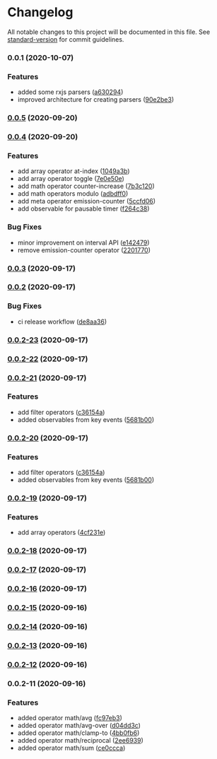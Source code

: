 # Changelog

All notable changes to this project will be documented in this file. See [standard-version](https://github.com/conventional-changelog/standard-version) for commit guidelines.

### 0.0.1 (2020-10-07)


### Features

* added some rxjs parsers ([a630294](https://github.com/ckapps/rxjs-parser/commit/a630294fe28f1982d3dd8f32bad9653eaf93160f))
* improved architecture for creating parsers ([90e2be3](https://github.com/ckapps/rxjs-parser/commit/90e2be30413b3f8872f1af2b06aa4850604a4575))

### [0.0.5](https://github.com/ckapps/rxjs/compare/v0.0.4...v0.0.5) (2020-09-20)

### [0.0.4](https://github.com/ckapps/rxjs/compare/v0.0.3...v0.0.4) (2020-09-20)


### Features

* add array operator at-index ([1049a3b](https://github.com/ckapps/rxjs/commit/1049a3b5edb80ae7fd454ee5b99dff95743e38ff))
* add array operator toggle ([7e0e50e](https://github.com/ckapps/rxjs/commit/7e0e50ebd94a86d9e3ce4c910d6b442065500470))
* add math operator counter-increase ([7b3c120](https://github.com/ckapps/rxjs/commit/7b3c1206f0c60d5d2cd67f27a9eee2dba9d4d0db))
* add math operators modulo ([adbdff0](https://github.com/ckapps/rxjs/commit/adbdff0be182b0f17e9bc34a6f7172b8751b6927))
* add meta operator emission-counter ([5ccfd06](https://github.com/ckapps/rxjs/commit/5ccfd06ba1ec6e4078475f975d2571e4e7a3f5b4))
* add observable for pausable timer ([f264c38](https://github.com/ckapps/rxjs/commit/f264c38e8a38c684e855ce223f3522f7379ec804))


### Bug Fixes

* minor improvement on interval API ([e142479](https://github.com/ckapps/rxjs/commit/e142479188e127a5c63782d526244493d193f2e7))
* remove emission-counter operator ([2201770](https://github.com/ckapps/rxjs/commit/220177026afdfe0320f8db27d1ff535be2e3d00b))

### [0.0.3](https://github.com/ckapps/rxjs/compare/v0.0.2...v0.0.3) (2020-09-17)

### [0.0.2](https://github.com/ckapps/rxjs/compare/v0.0.2-23...v0.0.2) (2020-09-17)


### Bug Fixes

* ci release workflow ([de8aa36](https://github.com/ckapps/rxjs/commit/de8aa3642d703e5ebc52fa2f5e02c27034c96c03))

### [0.0.2-23](https://github.com/ckapps/rxjs/compare/v0.0.2-22...v0.0.2-23) (2020-09-17)

### [0.0.2-22](https://github.com/ckapps/rxjs/compare/v0.0.2-21...v0.0.2-22) (2020-09-17)

### [0.0.2-21](https://github.com/ckapps/rxjs/compare/v0.0.2-19...v0.0.2-21) (2020-09-17)


### Features

* add filter operators ([c36154a](https://github.com/ckapps/rxjs/commit/c36154a3673da374f7a7a33063c88f41e257578d))
* added observables from key events ([5681b00](https://github.com/ckapps/rxjs/commit/5681b007af83ae7a3f4d39117b1c11df8ba8c589))

### [0.0.2-20](https://github.com/ckapps/rxjs/compare/v0.0.2-19...v0.0.2-20) (2020-09-17)


### Features

* add filter operators ([c36154a](https://github.com/ckapps/rxjs/commit/c36154a3673da374f7a7a33063c88f41e257578d))
* added observables from key events ([5681b00](https://github.com/ckapps/rxjs/commit/5681b007af83ae7a3f4d39117b1c11df8ba8c589))

### [0.0.2-19](https://github.com/ckapps/rxjs/compare/v0.0.2-18...v0.0.2-19) (2020-09-17)


### Features

* add array operators ([4cf231e](https://github.com/ckapps/rxjs/commit/4cf231e4a64dfafd4b7e53b3b704859251fcd062))

### [0.0.2-18](https://github.com/ckapps/rxjs/compare/v0.0.2-17...v0.0.2-18) (2020-09-17)

### [0.0.2-17](https://github.com/ckapps/rxjs/compare/v0.0.2-16...v0.0.2-17) (2020-09-17)

### [0.0.2-16](https://github.com/ckapps/rxjs/compare/v0.0.2-15...v0.0.2-16) (2020-09-17)

### [0.0.2-15](https://github.com/ckapps/rxjs/compare/v0.0.2-14...v0.0.2-15) (2020-09-16)

### [0.0.2-14](https://github.com/ckapps/rxjs/compare/v0.0.2-13...v0.0.2-14) (2020-09-16)

### [0.0.2-13](https://github.com/ckapps/rxjs/compare/v0.0.2-12...v0.0.2-13) (2020-09-16)

### [0.0.2-12](https://github.com/ckapps/rxjs/compare/v0.0.2-11...v0.0.2-12) (2020-09-16)

### 0.0.2-11 (2020-09-16)


### Features

* added operator math/avg ([fc97eb3](https://github.com/ckapps/rxjs/commit/fc97eb3f16184f446c48bd262ac6b913633bd29a))
* added operator math/avg-over ([d04dd3c](https://github.com/ckapps/rxjs/commit/d04dd3c6f613d55278e5094b3f6bc3ba8896004e))
* added operator math/clamp-to ([4bb0fb6](https://github.com/ckapps/rxjs/commit/4bb0fb61b336382a50ddd3a79eafcd9f92778410))
* added operator math/reciprocal ([2ee6939](https://github.com/ckapps/rxjs/commit/2ee6939bb2dd9484ed528a4a07f8a298f4b8fae6))
* added operator math/sum ([ce0ccca](https://github.com/ckapps/rxjs/commit/ce0ccca365173040a2beed78595110337447a222))
